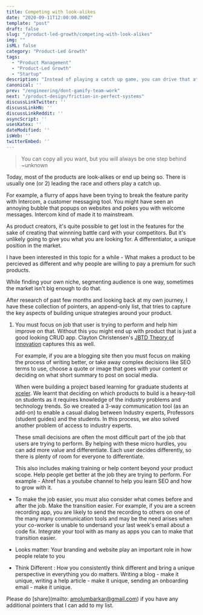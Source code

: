 ```yaml
---
title: Competing with look-alikes
date: "2020-09-11T12:00:00.000Z"
template: "post"
draft: false
slug: "/product-led-growth/competing-with-look-alikes"
img: ""
isML: false
category: "Product-Led Growth"
tags:
  - "Product Management"
  - "Product-Led Growth" 
  - "Startup"
description: "Instead of playing a catch up game, you can drive that attention  inward and get better results."
canonical: ''
prev: "/engineering/dont-gamify-team-work"
next: "/product-design/friction-in-perfect-systems"
discussLinkTwitter: ''
discussLinkHN: ''
discussLinkReddit: ''
asyncScript: ''
usesKatex: ''
dateModified: ''
isWeb: ''
twitterEmbed: ''
---
```


> You can copy all you want, but you will always be one step behind ~unknown

Today, most of the products are look-alikes or end up being so. There is usually one (or 2) leading the race and others play a catch up.

For example, a flurry of apps have been trying to break the feature parity with Intercom, a customer messaging tool.  You might have seen an annoying bubble that popups on websites and pokes you with welcome messages. Intercom kind of made it to mainstream. 

As product creators, it's quite possible to get lost in the features for the sake of creating that winnning battle card with your competitors. But it's unlikely going to give you what you are looking for. A differentiator, a unique position in the market.   

I have been interested in this topic for a while - What makes a product to be percieved as different and why people are willing to pay a premium for such products. 

While finding your own niche, segmenting audience is one way, sometimes the market isn't big enough to do that.

After research of past few months and looking back at my own journey, I have these collection of pointers, an append-only list, that tries to capture the key aspects of building unique strategies around your product. 

1. You must focus on job that user is trying to perform and help him improve on that. Without this you might end up with product that is just a good looking CRUD app. Clayton Christensen's [JBTD Theory of innovation](https://hbr.org/2016/09/know-your-customers-jobs-to-be-done) captures this as well.
    
    For example, if you are a blogging site then you must focus on making the process of writing better, or take away complex decisions like SEO terms to use, choose a quote or image that goes with your content or deciding on what short summary to post on social media.
    
    When were building a project based learning for graduate students at [xceler](xcelerator.ninja). We learnt that deciding on which products to build is a heavy-toll on students as it requires knowledge of the industry problems and technology trends. So we created a 3-way communication tool (as an add-on)  to enable a casual dialog between Industry experts, Professors (student guides) and the students. In this process, we also solved another problem of access to industry experts. 
    
    These small decisions are often the most difficult part of the job that users are trying to perform. By helping with these micro hurdles, you can add more value and differentiate. Each user decides differently, so there is plenty of room for everyone to differentiate.  
    
    This also includes making training or help content beyond your product scope. Help people get better at the job they are trying to perform.  For example - Ahref has a youtube channel to help you learn SEO and how to grow with it. 

- To make the job easier, you must also consider what comes before and after the job. Make the transition easier.  For example, if you are a screen recording app, you are likely to send the recording to others on one of the many many communication tools and may be the need arises when your co-worker is unable to undersand your last week's email about a code fix. Integrate your tool with as many as apps you can to make that transition easier.  

- Looks matter: Your branding and website play an important role in how people relate to you

- Think Different :  How you consistently think different and bring a unique perspective in everything you do matters.  Writing a blog - make it unique, writing a help article - make it unique,  sending an onboarding email - make it unique.  
 

Please do [share](mailto: amolumbarkar@gmail.com) if you have any additional pointers that I can add to my list. 




